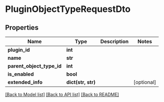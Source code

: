 # PluginObjectTypeRequestDto

## Properties
Name | Type | Description | Notes
------------ | ------------- | ------------- | -------------
**plugin_id** | **int** |  | 
**name** | **str** |  | 
**parent_object_type_id** | **int** |  | 
**is_enabled** | **bool** |  | 
**extended_info** | **dict(str, str)** |  | [optional] 

[[Back to Model list]](../README.md#documentation-for-models) [[Back to API list]](../README.md#documentation-for-api-endpoints) [[Back to README]](../README.md)

